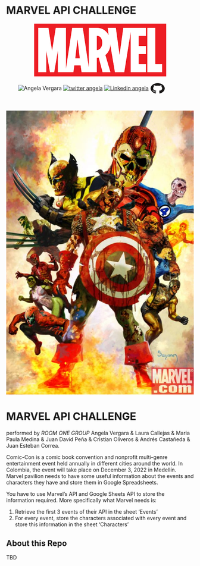 # MARVEL API CHALLENGE
<p align="center">
    <a href=#><img src="https://github.com/JuanDavidPena/MarvelAPI-challenge/blob/main/images/Logo%20Marvel.png" alt="marvel-logo" /></a></p>
  
  <p align="center">
    <img align="center" src="https://avatars.githubusercontent.com/u/85180677?v=4" alt="Angela Vergara" height="120" width="120" />
    <a href="https://twitter.com/angelitaversa" target="blank"><img align="center" src="https://raw.githubusercontent.com/rahuldkjain/github-profile-readme-generator/master/src/images/icons/Social/twitter.svg" alt="twitter angela" height="30" width="40" /></a>
  <a href="https://www.linkedin.com/in/angela-vergara-salamanca" target="blank"><img align="center" src="https://raw.githubusercontent.com/rahuldkjain/github-profile-readme-generator/master/src/images/icons/Social/linked-in-alt.svg" alt="Linkedin angela" height="30" width="40" /></a>
  <a href="https://github.com/anversa-pro" target="blank"><img align="center" src="https://raw.githubusercontent.com/devicons/devicon/9f4f5cdb393299a81125eb5127929ea7bfe42889/icons/github/github-original.svg" alt="Github angela" height="30" width="40" /></a>
  &emsp;&emsp;&emsp;
    </p>  
  <br>
  
 <p align="center">
    <a href=#><img src="https://github.com/JuanDavidPena/MarvelAPI-challenge/blob/main/images/Marvel-Zombies.jpg" alt="titulo" /></a></p>

# MARVEL API CHALLENGE 
performed by *ROOM ONE GROUP* 
Angela Vergara &amp; Laura Callejas &amp; Maria Paula Medina &amp; Juan David Peña &amp; Cristian Oliveros &amp; Andrés Castañeda &amp; Juan Esteban Correa.

Comic-Con is a comic book convention and nonprofit multi-genre entertainment event held annually in different cities around the world. In Colombia, the event will take place on December 3, 2022 in Medellín. Marvel pavilion needs to have some useful information about the events and characters they have and store them in Google Spreadsheets.

You have to use Marvel’s API and Google Sheets API to store the information required.
More specifically what Marvel needs is:
1. Retrieve the first 3 events of their API in the sheet ‘Events’
2. For every event, store the characters associated with every event and store this
information in the sheet ‘Characters’

## About this Repo
TBD
